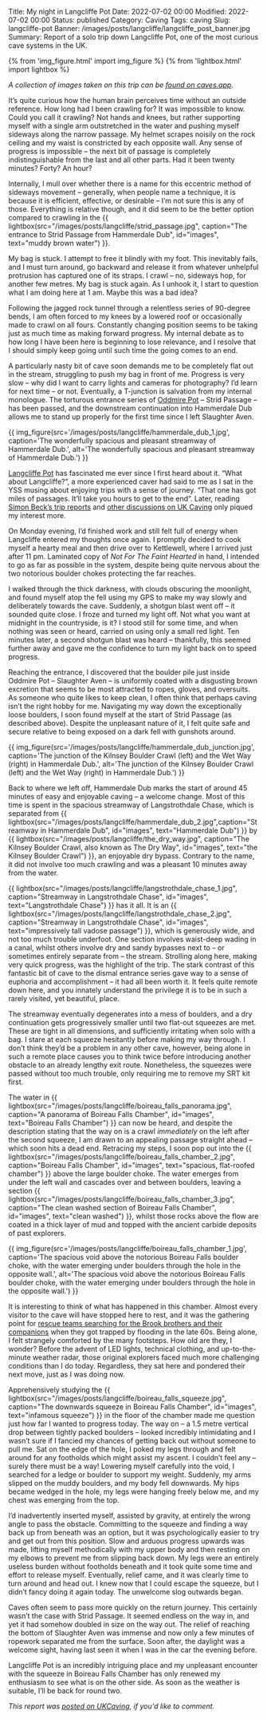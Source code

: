 Title: My night in Langcliffe Pot
Date: 2022-07-02 00:00
Modified: 2022-07-02 00:00
Status: published
Category: Caving
Tags: caving
Slug: langcliffe-pot
Banner: /images/posts/langcliffe/langcliffe_post_banner.jpg
Summary: Report of a solo trip down Langcliffe Pot, one of the most curious cave systems in the UK.

{% from 'img_figure.html' import img_figure %}
{% from 'lightbox.html' import lightbox %}

*A collection of images taken on this trip can be [found on caves.app][1].*

It’s quite curious how the human brain perceives time without an outside reference. How long had I been crawling for? It was impossible to know. Could you call it crawling? Not hands and knees, but rather supporting myself with a single arm outstretched in the water and pushing myself sideways along the narrow passage. My helmet scrapes noisily on the rock ceiling and my waist is constricted by each opposite wall. Any sense of progress is impossible – the next bit of passage is completely indistinguishable from the last and all other parts. Had it been twenty minutes? Forty? An hour?

Internally, I mull over whether there is a name for this eccentric method of sideways movement – generally, when people name a technique, it is because it is efficient, effective, or desirable – I’m not sure this is any of those. Everything is relative though, and it did seem to be the better option compared to crawling in the {{ lightbox(src="/images/posts/langcliffe/strid_passage.jpg", caption="The entrance to Strid Passage from Hammerdale Dub", id="images", text="muddy brown water") }}.

My bag is stuck. I attempt to free it blindly with my foot. This inevitably fails, and I must turn around, go backward and release it from whatever unhelpful protrusion has captured one of its straps. I crawl – no, sideways hop, for another few metres. My bag is stuck again. As I unhook it, I start to question what I am doing here at 1 am. Maybe this was a bad idea? 

Following the jagged rock tunnel through a relentless series of 90-degree bends, I am often forced to my knees by a lowered roof or occasionally made to crawl on all fours. Constantly changing position seems to be taking just as much time as making forward progress. My internal debate as to how long I have been here is beginning to lose relevance, and I resolve that I should simply keep going until such time the going comes to an end. 

A particularly nasty bit of cave soon demands me to be completely flat out in the stream, struggling to push my bag in front of me. Progress is very slow – why did I want to carry lights and cameras for photography? I’d learn for next time – or not. Eventually, a T-junction is salvation from my internal monologue. The torturous entrance series of [Oddmire Pot][2] – Strid Passage – has been passed, and the downstream continuation into Hammerdale Dub allows me to stand up properly for the first time since I left Slaughter Aven.

{{ img_figure(src='/images/posts/langcliffe/hammerdale_dub_1.jpg',
              caption='The wonderfully spacious and pleasant streamway of Hammerdale Dub.',
              alt='The wonderfully spacious and pleasant streamway of Hammerdale Dub.') }}

[Langcliffe Pot][3] has fascinated me ever since I first heard about it. “What about Langcliffe?”, a more experienced caver had said to me as I sat in the YSS musing about enjoying trips with a sense of journey. “That one has got miles of passages. It’ll take you hours to get to the end”. Later, reading [Simon Beck’s trip reports][4] and [other discussions on UK Caving][5] only piqued my interest more.

On Monday evening, I’d finished work and still felt full of energy when Langcliffe entered my thoughts once again. I promptly decided to cook myself a hearty meal and then drive over to Kettlewell, where I arrived just after 11 pm. Laminated copy of *Not For The Faint Hearted* in hand, I intended to go as far as possible in the system, despite being quite nervous about the two notorious boulder chokes protecting the far reaches.

I walked through the thick darkness, with clouds obscuring the moonlight, and found myself atop the fell using my GPS to make my way slowly and deliberately towards the cave. Suddenly, a shotgun blast went off – it sounded quite close. I froze and turned my light off. Not what you want at midnight in the countryside, is it? I stood still for some time, and when nothing was seen or heard, carried on using only a small red light. Ten minutes later, a second shotgun blast was heard – thankfully, this seemed further away and gave me the confidence to turn my light back on to speed progress.

Reaching the entrance, I discovered that the boulder pile just inside Oddmire Pot – Slaughter Aven – is uniformly coated with a disgusting brown excretion that seems to be most attracted to ropes, gloves, and oversuits. As someone who quite likes to keep clean, I often think that perhaps caving isn’t the right hobby for me. Navigating my way down the exceptionally loose boulders, I soon found myself at the start of Strid Passage (as described above). Despite the unpleasant nature of it, I felt quite safe and secure relative to being exposed on a dark fell with gunshots around.

{{ img_figure(src='/images/posts/langcliffe/hammerdale_dub_junction.jpg',
              caption='The junction of the Kilnsey Boulder Crawl (left) and the Wet Way (right) in Hammerdale Dub.',
              alt='The junction of the Kilnsey Boulder Crawl (left) and the Wet Way (right) in Hammerdale Dub.') }}

Back to where we left off, Hammerdale Dub marks the start of around 45 minutes of easy and enjoyable caving – a welcome change. Most of this time is spent in the spacious streamway of Langstrothdale Chase, which is separated from {{ lightbox(src="/images/posts/langcliffe/hammerdale_dub_2.jpg",caption="Streamway in Hammerdale Dub", id="images", text="Hammerdale Dub") }} by {{ lightbox(src="/images/posts/langcliffe/the_dry_way.jpg", caption="The Kilnsey Boulder Crawl, also known as The Dry Way", id="images", text="the Kilnsey Boulder Crawl") }}, an enjoyable dry bypass. Contrary to the name, it did not involve too much crawling and was a pleasant 10 minutes away from the water.

{{ lightbox(src="/images/posts/langcliffe/langstrothdale_chase_1.jpg", caption="Streamway in Langstrothdale Chase", id="images", text="Langstrothdale Chase") }} has it all. It is an {{ lightbox(src="/images/posts/langcliffe/langstrothdale_chase_2.jpg", caption="Streamway in Langstrothdale Chase", id="images", text="impressively tall vadose passage") }}, which is generously wide, and not too much trouble underfoot. One section involves waist-deep wading in a canal, whilst others involve dry and sandy bypasses next to – or sometimes entirely separate from – the stream. Strolling along here, making very quick progress, was the highlight of the trip. The stark contrast of this fantastic bit of cave to the dismal entrance series gave way to a sense of euphoria and accomplishment – it had all been worth it. It feels quite remote down here, and you innately understand the privilege it is to be in such a rarely visited, yet beautiful, place.

The streamway eventually degenerates into a mess of boulders, and a dry continuation gets progressively smaller until two flat-out squeezes are met. These are tight in all dimensions, and sufficiently irritating when solo with a bag. I stare at each squeeze hesitantly before making my way through. I don’t think they’d be a problem in any other cave, however, being alone in such a remote place causes you to think twice before introducing another obstacle to an already lengthy exit route. Nonetheless, the squeezes were passed without too much trouble, only requiring me to remove my SRT kit first.

The water in {{ lightbox(src="/images/posts/langcliffe/boireau_falls_panorama.jpg", caption="A panorama of Boireau Falls Chamber", id="images", text="Boireau Falls Chamber") }} can now be heard, and despite the description stating that the way on is a crawl *immediately* on the left after the second squeeze, I am drawn to an appealing passage straight ahead – which soon hits a dead end. Retracing my steps, I soon pop out into the {{ lightbox(src="/images/posts/langcliffe/boireau_falls_chamber_2.jpg", caption="Boireau Falls Chamber", id="images", text="spacious, flat-roofed chamber") }} above the large boulder choke. The water emerges from under the left wall and cascades over and between boulders, leaving a section {{ lightbox(src="/images/posts/langcliffe/boireau_falls_chamber_3.jpg", caption="The clean washed section of Boireau Falls Chamber", id="images", text="clean washed") }}, whilst those rocks above the flow are coated in a thick layer of mud and topped with the ancient carbide deposits of past explorers.

{{ img_figure(src='/images/posts/langcliffe/boireau_falls_chamber_1.jpg',
              caption='The spacious void above the notorious Boireau Falls boulder choke, with the water emerging under boulders through the hole in the opposite wall.',
              alt='The spacious void above the notorious Boireau Falls boulder choke, with the water emerging under boulders through the hole in the opposite wall.') }}

It is interesting to think of what has happened in this chamber. Almost every visitor to the cave will have stopped here to rest, and it was the gathering point for [rescue teams searching for the Brook brothers and their companions][7] when they got trapped by flooding in the late 60s. Being alone, I felt strangely comforted by the many footsteps. How old are they, I wonder? Before the advent of LED lights, technical clothing, and up-to-the-minute weather radar, those original explorers faced much more challenging conditions than I do today. Regardless, they sat here and pondered their next move, just as I was doing now.

Apprehensively studying the {{ lightbox(src="/images/posts/langcliffe/boireau_falls_squeeze.jpg", caption="The downwards squeeze in Boireau Falls Chamber", id="images", text="infamous squeeze") }} in the floor of the chamber made me question just how far I wanted to progress today. The way on – a 1.5 metre vertical drop between tightly packed boulders – looked incredibly intimidating and I wasn’t sure if I fancied my chances of getting back out without someone to pull me. Sat on the edge of the hole, I poked my legs through and felt around for any footholds which might assist my ascent. I couldn’t feel any – surely there must be a way! Lowering myself carefully into the void, I searched for a ledge or boulder to support my weight. Suddenly, my arms slipped on the muddy boulders, and my body fell downwards. My hips became wedged in the hole, my legs were hanging freely below me, and my chest was emerging from the top. 

I’d inadvertently inserted myself, assisted by gravity, at entirely the wrong angle to pass the obstacle. Committing to the squeeze and finding a way back up from beneath was an option, but it was psychologically easier to try and get out from this position. Slow and arduous progress upwards was made, lifting myself methodically with my upper body and then resting on my elbows to prevent me from slipping back down. My legs were an entirely useless burden without footholds beneath and it took quite some time and effort to release myself. Eventually, relief came, and it was clearly time to turn around and head out. I knew now that I could escape the squeeze, but I didn’t fancy doing it again today. The unwelcome slog outwards began.

Caves often seem to pass more quickly on the return journey. This certainly wasn’t the case with Strid Passage. It seemed endless on the way in, and yet it had somehow doubled in size on the way out. The relief of reaching the bottom of Slaughter Aven was immense and now only a few minutes of ropework separated me from the surface. Soon after, the daylight was a welcome sight, having last seen it when I was in the car the evening before.

Langcliffe Pot is an incredibly intriguing place and my unpleasant encounter with the squeeze in Boireau Falls Chamber has only renewed my enthusiasm to see what is on the other side. As soon as the weather is suitable, I’ll be back for round two.

*This report was [posted on UKCaving][8], if you'd like to comment.*

[1]: https://caves.app/trip/27c34e03-31c4-404f-90a4-386d2d364f27/                      "Langcliffe Pot on caves.app"
[2]: https://cncc.org.uk/cave/oddmire-pot                                              "CNCC: Oddmire Pot"
[3]: https://en.wikipedia.org/wiki/Langcliffe_Pot                                      "Wikipedia: Langcliffe Pot"
[4]: http://simonbeck.blogspot.com/2016/07/langcliffe-pot-via-oddmire.html             "Simon Beck: Langcliffe Pot via Oddmire"
[5]: https://ukcaving.com/board/index.php?threads/langcliffe-pot-solo.22204/           "UKCaving: Langcliffe Pot solo"
[7]: http://caving-library.org.uk/audio/playback-220.html                              "British Caving Library audio archive"
[8]: https://ukcaving.com/board/index.php?threads/my-night-in-langcliffe-pot.29659/    "UKCaving: My night in Langcliffe Pot"

